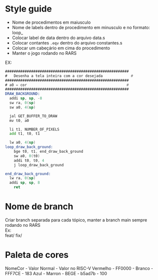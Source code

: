 # Style guide

- Nome de procedimentos em maiusculo
- Nome de labels dentro de procedimento em minusculo e no formato: loop_<procedimento>
- Colocar label de data dentro do arquivo data.s
- Colocar contantes `.eqv` dentro do arquivo constantes.s
- Colocar um cabeçário em cima do procedimento
- Manter o jogo rodando no RARS

EX:  
```asm
#########################################################
#	Desenha a tela inteira com a cor desejada             #
#########################################################
# a0 = cor                                              #
#########################################################
DRAW_BACKGROUND:
  addi sp, sp, -8
  sw ra, 0(sp) 
  sw a0, 4(sp)

  jal GET_BUFFER_TO_DRAW
  mv t0, a0

  li t1, NUMBER_OF_PIXELS
  add t1, t0, t1

  lw a0, 4(sp)
loop_draw_back_ground:
	bge t0, t1, end_draw_back_ground
	sw a0, 0(t0)
	addi t0, t0, 4
	j loop_draw_back_ground

end_draw_back_ground:
  lw ra, 0(sp)
  addi sp, sp, 8
	ret
```

# Nome de branch
Criar branch separada para cada tópico, manter a branch main sempre rodando no RARS  
Ex:  
feat/<nome-da-feature>
fix/<nome-do-fix>

# Paleta de cores
NomeCor  - Valor Normal  - Valor no RISC-V
Vermelho - FF0000        - 
Branco   - FFF7CE        - 183
Azul     - 
Marron   - 
BEGE     - b5ad7b        - 100
